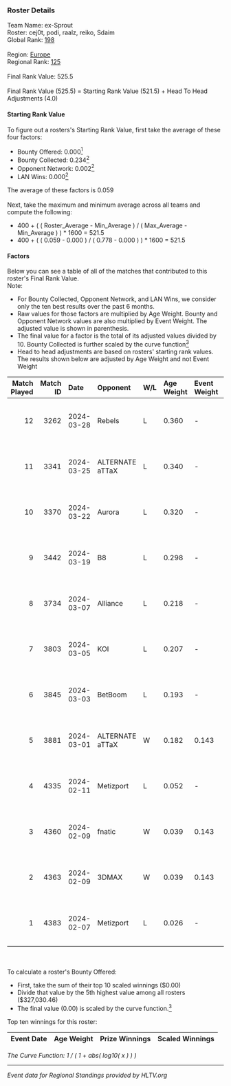 ### Roster Details<br />
Team Name: ex-Sprout<br />
Roster: cej0t, podi, raalz, reiko, Sdaim<br />
Global Rank: [198](../standings_global.md)<br />
<br />
Region: [Europe]( ../standings_europe.md)<br />
Regional Rank: [125]( ../standings_europe.md)<br />
<br />
Final Rank Value:  525.5<br />
<br />
Final Rank Value (525.5) = Starting Rank Value (521.5) + Head To Head Adjustments (4.0)<br />

#### Starting Rank Value<br />
To figure out a rosters's Starting Rank Value, first take the average of these four factors:<br />
- Bounty Offered: 0.000[<sup>1</sup>](#table2)
- Bounty Collected: 0.234[<sup>2</sup>](#table1)
- Opponent Network: 0.002[<sup>2</sup>](#table1)
- LAN Wins: 0.000[<sup>2</sup>](#table1)

The average of these factors is 0.059<br />
<br />
Next, take the maximum and minimum average across all teams and compute the following:<br />
- 400 + ( ( Roster_Average - Min_Average ) / ( Max_Average - Min_Average ) ) * 1600 = 521.5
- 400 + ( ( 0.059 - 0.000 ) / ( 0.778 - 0.000 ) ) * 1600 = 521.5


#### Factors<br />
Below you can see a table of all of the matches that contributed to this roster's Final Rank Value.<br />
Note:<br />

- For Bounty Collected, Opponent Network, and LAN Wins, we consider only the ten best results over the past 6 months.
- Raw values for those factors are multiplied by Age Weight. Bounty and Opponent Network values are also multiplied by Event Weight. The adjusted value is shown in parenthesis.
- The final value for a factor is the total of its adjusted values divided by 10. Bounty Collected is further scaled by the curve function[<sup>3</sup>](#curveFunction)
- Head to head adjustments are based on rosters' starting rank values. The results shown below are adjusted by Age Weight and not Event Weight
<span id="table1"></span><br />


| Match Played | Match ID | Date       | Opponent        | W/L | Age Weight | Event Weight | Bounty Collected | Opponent Network | LAN Wins  | H2H Adj. | Roster                               |
| -: | -: | :- | :- | :- | :- | :- | :- | :- | :- | -: | :- |
|           12 |     3262 | 2024-03-28 | Rebels          | L   | 0.360      | -            | -                | -                | -         |    -0.74 | cej0t, podi, raalz, reiko, Sdaim     |
|           11 |     3341 | 2024-03-25 | ALTERNATE aTTaX | L   | 0.340      | -            | -                | -                | -         |    -0.79 | cej0t, podi, raalz, reiko, Sdaim     |
|           10 |     3370 | 2024-03-22 | Aurora          | L   | 0.320      | -            | -                | -                | -         |    -0.02 | cej0t, podi, raalz, reiko, Sdaim     |
|            9 |     3442 | 2024-03-19 | B8              | L   | 0.298      | -            | -                | -                | -         |    -0.37 | cej0t, podi, raalz, reiko, Sdaim     |
|            8 |     3734 | 2024-03-07 | Alliance        | L   | 0.218      | -            | -                | -                | -         |    -0.95 | cej0t, raalz, reiko, Sdaim, sL1m3    |
|            7 |     3803 | 2024-03-05 | KOI             | L   | 0.207      | -            | -                | -                | -         |    -0.61 | cej0t, raalz, reiko, Sdaim, sL1m3    |
|            6 |     3845 | 2024-03-03 | BetBoom         | L   | 0.193      | -            | -                | -                | -         |    -0.04 | Buzz, cej0t, raalz, reiko, sL1m3     |
|            5 |     3881 | 2024-03-01 | ALTERNATE aTTaX | W   | 0.182      | 0.143        | 0.032 (0.001)    | 0.563 (0.015)    | 0 (0.000) |     5.33 | Anlelele, cej0t, raalz, Sdaim, sL1m3 |
|            4 |     4335 | 2024-02-11 | Metizport       | L   | 0.052      | -            | -                | -                | -         |    -0.17 | Anlelele, cej0t, raalz, Sdaim, sL1m3 |
|            3 |     4360 | 2024-02-09 | fnatic          | W   | 0.039      | 0.143        | 0.292 (0.002)    | 0.529 (0.003)    | 0 (0.000) |     1.23 | Anlelele, cej0t, raalz, Sdaim, sL1m3 |
|            2 |     4363 | 2024-02-09 | 3DMAX           | W   | 0.039      | 0.143        | 0.505 (0.003)    | 1.000 (0.006)    | 0 (0.000) |     1.23 | Anlelele, cej0t, raalz, Sdaim, sL1m3 |
|            1 |     4383 | 2024-02-07 | Metizport       | L   | 0.026      | -            | -                | -                | -         |    -0.09 | Anlelele, cej0t, raalz, Sdaim, sL1m3 |

<br />
<span id="table2"></span><br />
To calculate a roster's Bounty Offered:<br />

- First, take the sum of their top 10 scaled winnings ($0.00)
- Divide that value by the 5th highest value among all rosters ($327,030.46)
- The final value (0.00) is scaled by the curve function.[<sup>3</sup>](#curveFunction)

Top ten winnings for this roster:<br />

| Event Date | Age Weight | Prize Winnings | Scaled Winnings |
| :- | -: | :- | :- |


<span id="curveFunction"></span>_The Curve Function: 1 / ( 1 + abs( log10( x ) ) )_<br />

---
_Event data for Regional Standings provided by HLTV.org_<br />
